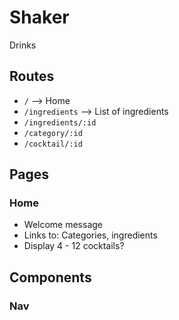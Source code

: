 # Shaker
Drinks

## Routes
* `/` --> Home
* `/ingredients` --> List of ingredients
* `/ingredients/:id`
* `/category/:id`
* `/cocktail/:id`


## Pages

### Home
* Welcome message
* Links to: Categories, ingredients
* Display 4 - 12 cocktails?

## Components

### Nav
